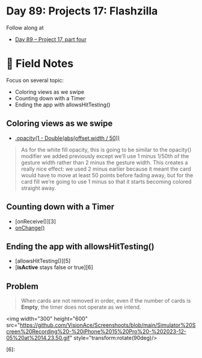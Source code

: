 # Day 89: Projects 17: Flashzilla

Follow along at 
- [Day 89 – Project 17, part four][1]

# 📒 Field Notes

Focus on several topic:
- Coloring views as we swipe
- Counting down with a Timer
- Ending the app with allowsHitTesting()
 
 
## Coloring views as we swipe

- [.opacity(1 - Double(abs(offset.width / 50))][2]
>As for the white fill opacity, this is going to be similar to the opacity() modifier we added previously except we’ll use 1 minus 1/50th of the gesture width rather than 2 minus the gesture width. This creates a really nice effect: we used 2 minus earlier because it meant the card would have to move at least 50 points before fading away, but for the card fill we’re going to use 1 minus so that it starts becoming colored straight away.


## Counting down with a Timer

- [onReceive()][3]
- [onChange()][4]


## Ending the app with allowsHitTesting()

- [allowsHitTesting()][5]
- [**isActive** stays false or true][6]


## Problem

>When cards are not removed in order, even if the number of cards is **Empty**, the timer does not operate as we intend.


<img width="300" height="600" src="https://github.com/VisionAce/Screenshoots/blob/main/Simulator%20Screen%20Recording%20-%20iPhone%2015%20Pro%20-%202023-12-05%20at%2014.23.50.gif" style="transform:rotate(90deg)/>


[1]: https://www.hackingwithswift.com/100/swiftui/89
[2]:
[3]:
[4]:
[5]:
[6]:
